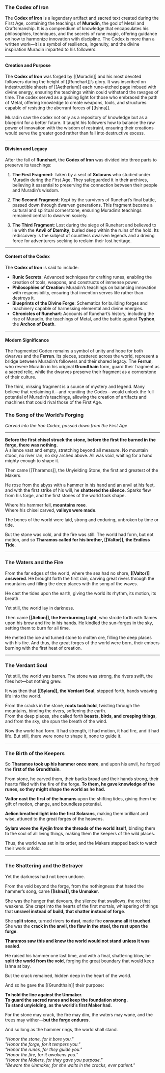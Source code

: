 ### **The Codex of Iron**

The **Codex of Iron** is a legendary artifact and sacred text created during the First Age, containing the teachings of **Muradin**, the god of Metal and Craftsmanship. It is a compendium of knowledge that encapsulates his philosophies, techniques, and the secrets of rune magic, offering guidance on how to harmonize innovation with discipline. The Codex is more than a written work—it is a symbol of resilience, ingenuity, and the divine inspiration Muradin imparted to his followers.

---

#### **Creation and Purpose**

The **Codex of Iron** was forged by [[Muradin]] and his most devoted followers during the height of [[Runehart]]’s glory. It was inscribed on indestructible sheets of [[Aetherium]] each rune-etched page imbued with divine energy, ensuring the teachings within could withstand the ravages of time. The codex served as a guiding light for those who embraced the path of Metal, offering knowledge to create weapons, tools, and structures capable of resisting the aberrant forces of [[Ishna]].

Muradin saw the codex not only as a repository of knowledge but as a blueprint for a better future. It taught his followers how to balance the raw power of innovation with the wisdom of restraint, ensuring their creations would serve the greater good rather than fall into destructive excess.

---

#### **Division and Legacy**

After the fall of **Runehart**, the **Codex of Iron** was divided into three parts to preserve its teachings:

1. **The First Fragment**: Taken by a sect of **Solarans** who studied under Muradin during the First Age. They safeguarded it in their archives, believing it essential to preserving the connection between their people and Muradin’s wisdom.
    
2. **The Second Fragment**: Kept by the survivors of Runehart’s final battle, passed down through dwarven generations. This fragment became a cultural and spiritual cornerstone, ensuring Muradin’s teachings remained central to dwarven society.
    
3. **The Third Fragment**: Lost during the siege of Runehart and believed to lie with the **Anvil of Eternity**, buried deep within the ruins of the hold. Its rediscovery is the subject of countless dwarven legends and a driving force for adventurers seeking to reclaim their lost heritage.
    

---

#### **Content of the Codex**

The **Codex of Iron** is said to include:

- **Runic Secrets**: Advanced techniques for crafting runes, enabling the creation of tools, weapons, and constructs of immense power.
- **Philosophies of Creation**: Muradin’s teachings on balancing innovation with responsibility, ensuring that invention serves life rather than destroys it.
- **Blueprints of the Divine Forge**: Schematics for building forges and machinery capable of harnessing elemental and divine energies.
- **Chronicles of Runehart**: Accounts of Runehart’s history, including the rise of Muradin, the teachings of Metal, and the battle against **Typhon**, the **Archon of Death**.

---

#### **Modern Significance**

The fragmented Codex remains a symbol of unity and hope for both dwarves and the **Ferrun**. Its pieces, scattered across the world, represent a bridge between Muradin’s followers and their shared legacy. The **Ferrun**, who revere Muradin in his original **Grundthain** form, guard their fragment as a sacred relic, while the dwarves preserve their fragment as a cornerstone of their culture.

The third, missing fragment is a source of mystery and legend. Many believe that reclaiming it—and reuniting the Codex—would unlock the full potential of Muradin’s teachings, allowing the creation of artifacts and machines that could rival those of the First Age.



### **The Song of the World’s Forging**

_Carved into the Iron Codex, passed down from the First Age_

---

**Before the first chisel struck the stone, before the first fire burned in the forge, there was nothing.**  
A silence vast and empty, stretching beyond all measure. No mountain stood, no river ran, no sky arched above. All was void, waiting for a hand mighty enough to shape it.

Then came [[Tharamos]], the Unyielding Stone, the first and greatest of the Makers.

He rose from the abyss with a hammer in his hand and an anvil at his feet, and with the first strike of his will, he **shattered the silence**. Sparks flew from his forge, and the first stones of the world took shape.

Where his hammer fell, **mountains rose**.  
Where his chisel carved, **valleys were made**.  

The bones of the world were laid, strong and enduring, unbroken by time or tide.

But the stone was cold, and the fire was still. The world had form, but not motion, and so **Tharamos called for his brother, [[Valtor]], the Endless Tide**.

---

### **The Waters and the Fire**

From the far edges of the world, where the sea had no shore, **[[Valtor]] answered**. He brought forth the first rain, carving great rivers through the mountains and filling the deep places with the song of the waves.

He cast the tides upon the earth, giving the world its rhythm, its motion, its breath.

Yet still, the world lay in darkness.

Then came **[[Aelion]], the Everburning Light**, who strode forth with flames upon his brow and fire in his hands. He kindled the sun-forges in the sky, setting them to burn for all time.

He melted the ice and turned stone to molten ore, filling the deep places with his fire. And thus, the great forges of the world were born, their embers burning with the first heat of creation.

---

### **The Verdant Soul**

Yet still, the world was barren. The stone was strong, the rivers swift, the fires hot—but nothing grew.

It was then that **[[Sylara]], the Verdant Soul**, stepped forth, hands weaving life into the world.

From the cracks in the stone, **roots took hold**, twisting through the mountains, binding the rivers, softening the earth.  
From the deep places, she called forth **beasts, birds, and creeping things**, and from the sky, she spun the breath of the wind.

Now the world had form. It had strength, it had motion, it had fire, and it had life. But still, there were none to shape it, none to guide it.

---

### **The Birth of the Keepers**

So **Tharamos took up his hammer once more**, and upon his anvil, he forged the **first of the Grundthain**.

From stone, he carved them, their backs broad and their hands strong, their hearts filled with the fire of the forge. **To them, he gave knowledge of the runes, so they might shape the world as he had.**

**Valtor cast the first of the humans** upon the shifting tides, giving them the gift of motion, change, and boundless potential.

**Aelion breathed light into the first Solarans**, making them brilliant and wise, attuned to the great forges of the heavens.

**Sylara wove the Kyojin from the threads of the world itself**, binding them to the soul of all living things, making them the keepers of the wild places.

Thus, the world was set in its order, and the Makers stepped back to watch their work unfold.

---

### **The Shattering and the Betrayer**

Yet the darkness had not been undone.

From the void beyond the forge, from the nothingness that hated the hammer’s song, came **[[Ishna]], the Unmaker**.

She was the hunger that devours, the silence that swallows, the rot that weakens. She crept into the hearts of the first mortals, whispering of things that **unravel instead of build, that shatter instead of forge**.

She **split stone**, turned rivers **to dust**, made fire **consume all it touched**. She was the **crack in the anvil, the flaw in the steel, the rust upon the forge**.

**Tharamos saw this and knew the world would not stand unless it was sealed.**

He raised his hammer one last time, and with a final, shattering blow, he **split the world from the void**, forging the great boundary that would keep Ishna at bay.

But the crack remained, hidden deep in the heart of the world.

And so he gave the [[Grundthain]] their purpose:

**To hold the line against the Unmaker.**  
**To guard the sacred runes and keep the foundation strong.**  
**To stand unyielding, as the world’s first Maker had.**

For the stone may crack, the fire may dim, the waters may wane, and the trees may wither—**but the forge endures.**

And so long as the hammer rings, the world shall stand.



_"Honor the stone, for it bore you."_  
_"Honor the forge, for it tempers you."_  
_"Honor the runes, for they guide you."_  
_"Honor the fire, for it awakens you."_  
_"Honor the Makers, for they gave you purpose."_  
_"Beware the Unmaker, for she waits in the cracks, ever patient."_